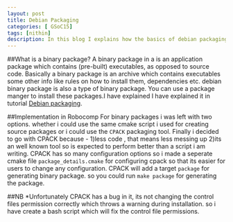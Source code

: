 ```yaml
---
layout: post
title: Debian Packaging
categories: [ GSoC15]
tags: [nithin]
description: In this blog I explains how the basics of debian packaging and how it is implemented in robocomp
---
```


##What is a binary package?
A binary package in a is an application package which contains (pre-built) executables, as opposed to source code. Basically a binary package is an archive which contains executables some other info like rules on how to install them, dependencies etc. debian binary package is also a type of binary package. You can use a package manger to install these packages.I have explained I have explained it in tutorial [Debian packaging]().

##Implementation in Robocomp
For binary packages i was left with two options. whether i could use the same cmake script i used for creating source packages or i could use the `CPACK` packaging tool. Finally i decided to go with CPACK because - 1)less code , that means less messing up 2)its an well known tool so is expected to perform better than a script i am writing. CPACK has so many configuration options so i made a seperate cmake file `package_details.cmake` for configuring cpack so that its easier for users to change any configuration. CPACK will add a target `package` for generating binary package. so you could run `make package` for generating the package. 

##NB
*Unfortunately CPACK has a bug in it, its not changing the control files permission correctly which throws a warning during installation. so i have create a bash script which will fix the control file permissions.